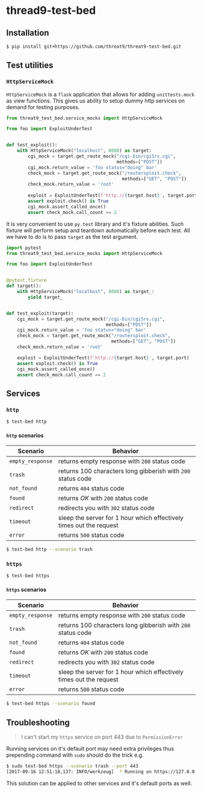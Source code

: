 # thread9-test-bed

## Installation
```bash
$ pip install git+https://github.com/threat9/threat9-test-bed.git
```

## Test utilities

### `HttpServiceMock`
`HttpServiceMock` is a `flask` application that allows for  adding 
`unittests.mock`  as view functions. This gives us ability to setup dummy 
http services on demand for testing purposes.

```python
from threat9_test_bed.service_mocks import HttpServiceMock

from foo import ExploitUnderTest


def test_exploit():
    with HttpServiceMock("localhost", 8080) as target: 
        cgi_mock = target.get_route_mock("/cgi-bin/cgiSrv.cgi",
                                         methods=["POST"])
        cgi_mock.return_value = 'foo status="doing" bar'
        check_mock = target.get_route_mock("/routersploit.check",
                                           methods=["GET", "POST"])
        check_mock.return_value = 'root'
    
        exploit = ExploitUnderTest(f'http://{target.host}', target.port)
        assert exploit.check() is True
        cgi_mock.assert_called_once()
        assert check_mock.call_count == 2
```
It is very convenient to use `py.test` library and it's fixture abilities. 
Such fixture will perform setup and teardown automatically before each test. 
All we have to do is to pass `target` as the test argument.
```python
import pytest
from threat9_test_bed.service_mocks import HttpServiceMock

from foo import ExploitUnderTest


@pytest.fixture
def target():
    with HttpServiceMock("localhost", 8080) as target_:
        yield target_


def test_exploit(target):
    cgi_mock = target.get_route_mock("/cgi-bin/cgiSrv.cgi",
                                     methods=["POST"])
    cgi_mock.return_value = 'foo status="doing" bar'
    check_mock = target.get_route_mock("/routersploit.check",
                                       methods=["GET", "POST"])
    check_mock.return_value = 'root'

    exploit = ExploitUnderTest(f'http://{target.host}', target.port)
    assert exploit.check() is True
    cgi_mock.assert_called_once()
    assert check_mock.call_count == 2
```

## Services
### `http`
```bash
$ test-bed http
```
#### `http` scenarios
|Scenario 	        |   Behavior    |
|-------------------|---------------|
|`empty_response`   |   returns empty response with `200` status code                       |
|`trash`            |   returns 100 characters long gibberish with `200` status code        |
|`not_found`        |   returns `404` status code                                           |
|`found`            |   returns _OK_ with `200` status code                                 |
|`redirect`         |   redirects you with `302` status code                                |
|`timeout`          |   sleep the server for 1 hour which effectively times out the request |
|`error`            |   returns `500` status code                                           |

```bash
$ test-bed http --scenario trash
```

### `https`
```bash
$ test-bed https
```

#### `https` scenarios
|Scenario 	        |   Behavior    |
|-------------------|---------------|
|`empty_response`   |   returns empty response with `200` status code                       |
|`trash`            |   returns 100 characters long gibberish with `200` status code        |
|`not_found`        |   returns `404` status code                                           |
|`found`            |   returns _OK_ with `200` status code                                 |
|`redirect`         |   redirects you with `302` status code                                |
|`timeout`          |   sleep the server for 1 hour which effectively times out the request |
|`error`            |   returns `500` status code                                           |

```bash
$ test-bed https --scenario found
```

## Troubleshooting
> I can't start my `https` service on port 443 due to `PermissionError`

Running services on it's default port may need extra privileges thus 
prepending command with `sudo` should do the trick e.g.
```bash
$ sudo test-bed https --scenario trash --port 443
[2017-09-16 12:51:18,137: INFO/werkzeug]  * Running on https://127.0.0.1:443/ (Press CTRL+C to quit)
```
This solution can be applied to other services and it's default ports as well.